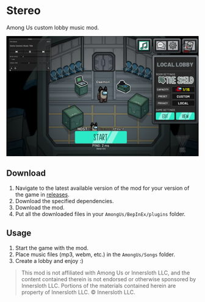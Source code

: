 # Stereo

Among Us custom lobby music mod.

![Stereo Screenshot of "Some Generic Music Title" playing](./images/StereoScreenshot.png)

## Download

1. Navigate to the latest available version of the mod for your version of the game in
[releases](https://github.com/DaemonBeast/Stereo/releases).
2. Download the specified dependencies.
3. Download the mod.
4. Put all the downloaded files in your `AmongUs/BepInEx/plugins` folder.

## Usage

1. Start the game with the mod.
2. Place music files (mp3, webm, etc.) in the `AmongUs/Songs` folder.
3. Create a lobby and enjoy :)

> This mod is not affiliated with Among Us or Innersloth LLC, and the content contained therein is not endorsed or
> otherwise sponsored by Innersloth LLC. Portions of the materials contained herein are property of Innersloth LLC. ©
> Innersloth LLC.
